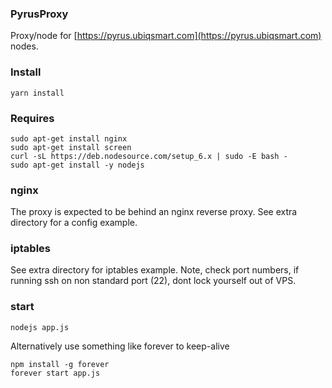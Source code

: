 ### PyrusProxy

Proxy/node for [https://pyrus.ubiqsmart.com](https://pyrus.ubiqsmart.com) nodes.

### Install

```
yarn install
```

### Requires

```
sudo apt-get install nginx
sudo apt-get install screen
curl -sL https://deb.nodesource.com/setup_6.x | sudo -E bash -
sudo apt-get install -y nodejs
```
### nginx

The proxy is expected to be behind an nginx reverse proxy. See extra directory for a config example.

### iptables

See extra directory for iptables example. Note, check port numbers, if running ssh on non standard port (22), dont lock yourself out of VPS.

### start

```
nodejs app.js
```

Alternatively use something like forever to keep-alive

```
npm install -g forever
forever start app.js
```
